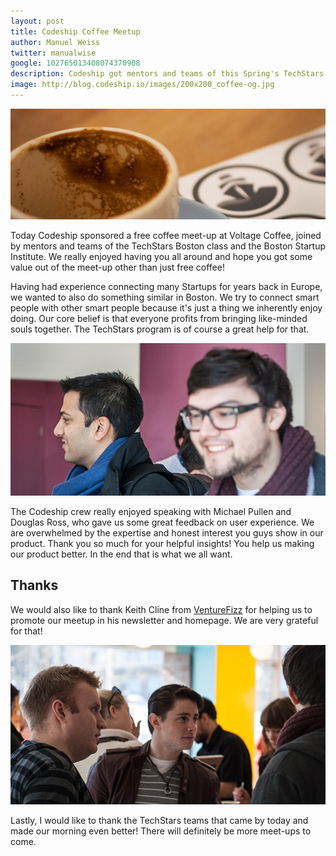 ```yaml
---
layout: post
title: Codeship Coffee Meetup
author: Manuel Weiss
twitter: manualwise
google: 102765013408074370908
description: Codeship got mentors and teams of this Spring's TechStars Boston class 2013 and the Boston Startup Institute together in a meetup.
image: http://blog.codeship.io/images/200x200_coffee-og.jpg
---
```

![Codeship meetup coffee](/images/coffeemeetup/coffee.jpg)

Today Codeship sponsored a free coffee meet-up at Voltage Coffee, joined by mentors and teams of the TechStars Boston class and the Boston Startup Institute. We really enjoyed having you all around and hope you got some value out of the meet-up other than just free coffee!

Having had experience connecting many Startups for years back in Europe, we wanted to also do something similar in Boston. We try to connect smart people with other smart people because it's just a thing we inherently enjoy doing. Our core belief is that everyone profits from bringing like-minded souls together. The TechStars program is of course a great help for that.

![Codeship meetup picture 1](/images/coffeemeetup/meetup1.jpg)

The Codeship crew really enjoyed speaking with Michael Pullen and Douglas Ross, who gave us some great feedback on user experience. We are overwhelmed by the expertise and honest interest you guys show in our product. Thank you so much for your helpful insights! You help us making our product better. In the end that is what we all want.

## Thanks

We would also like to thank Keith Cline from [VentureFizz](http://venturefizz.com/) for helping us to promote our meetup in his newsletter and homepage. We are very grateful for that!

![Codeship meetup venturefizz](/images/coffeemeetup/meetup2.jpg)

Lastly, I would like to thank the TechStars teams that came by today and made our morning even better! There will definitely be more meet-ups to come. 